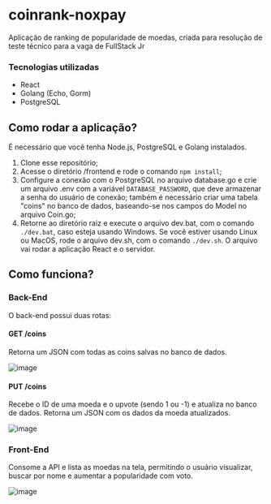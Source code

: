 # coinrank-noxpay
Aplicação de ranking de popularidade de moedas, criada para resolução de teste técnico para a vaga de FullStack Jr

### Tecnologias utilizadas
- React
- Golang (Echo, Gorm)
- PostgreSQL

## Como rodar a aplicação?
É necessário que você tenha Node.js, PostgreSQL e Golang instalados.
1. Clone esse repositório;
2. Acesse o diretório /frontend e rode o comando `npm install`;
3. Configure a conexão com o PostgreSQL no arquivo database.go e crie um arquivo .env com a variável `DATABASE_PASSWORD`, que deve armazenar a senha do usuário de conexão; também é necessário criar uma tabela "coins" no banco de dados, baseando-se nos campos do Model no arquivo Coin.go;
4. Retorne ao diretório raiz e execute o arquivo dev.bat, com o comando `./dev.bat`, caso esteja usando Windows.
Se você estiver usando Linux ou MacOS, rode o arquivo dev.sh, com o comando `./dev.sh`.
O arquivo vai rodar a aplicação React e o servidor.

## Como funciona?
### Back-End
O back-end possui duas rotas:

#### GET /coins
Retorna um JSON com todas as coins salvas no banco de dados.

![image](https://github.com/brittola/coinrank-noxpay/assets/99913525/8c797536-3304-4429-9f69-198ee5b466fc)


#### PUT /coins
Recebe o ID de uma moeda e o upvote (sendo 1 ou -1) e atualiza no banco de dados.
Retorna um JSON com os dados da moeda atualizados.

![image](https://github.com/brittola/coinrank-noxpay/assets/99913525/a3724126-0dd5-478c-bc22-c1f1bbe10490)


### Front-End
Consome a API e lista as moedas na tela, permitindo o usuário visualizar, buscar por nome e aumentar a popularidade com voto.

![image](https://github.com/brittola/coinrank-noxpay/assets/99913525/03c2ee1b-4582-45fd-9493-91f3f30077dd)
